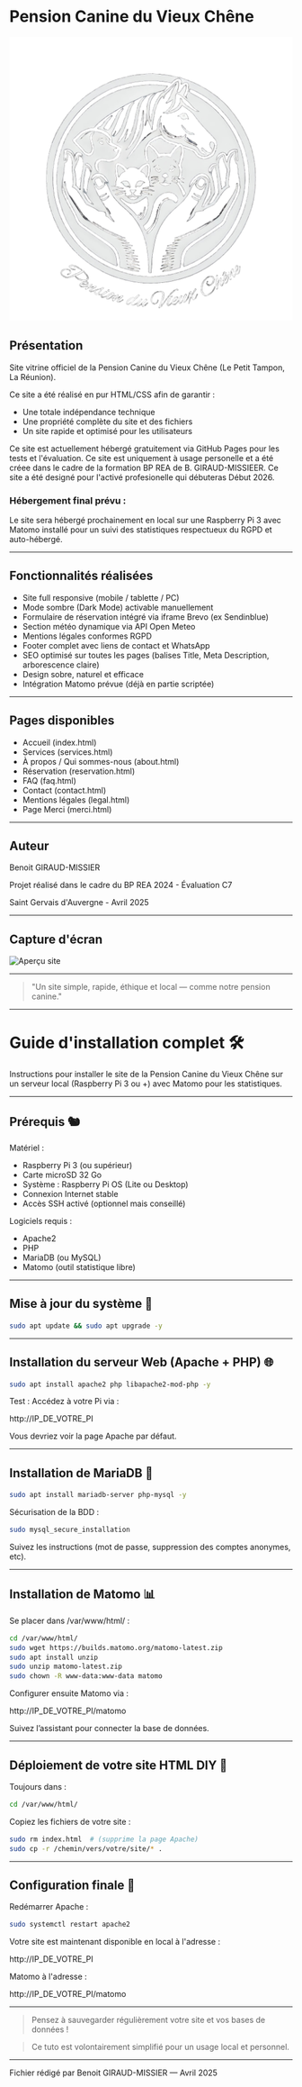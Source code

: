 # Pension Canine du Vieux Chêne

![Logo Pension Canine du Vieux Chêne](docs/images/logo-blanc.png)


## Présentation

Site vitrine officiel de la Pension Canine du Vieux Chêne (Le Petit Tampon, La Réunion).

Ce site a été réalisé en pur HTML/CSS afin de garantir :

- Une totale indépendance technique
- Une propriété complète du site et des fichiers
- Un site rapide et optimisé pour les utilisateurs

Ce site est actuellement hébergé gratuitement via GitHub Pages pour les tests et l'évaluation. Ce site est uniquement à usage personelle et a été créee dans le cadre de la formation BP REA de B. GIRAUD-MISSIEER. Ce site a été designé pour l'activé profesionelle qui débuteras Début 2026.

### Hébergement final prévu :

Le site sera hébergé prochainement en local sur une Raspberry Pi 3 avec Matomo installé pour un suivi des statistiques respectueux du RGPD et auto-hébergé.

---

## Fonctionnalités réalisées

- Site full responsive (mobile / tablette / PC)
- Mode sombre (Dark Mode) activable manuellement
- Formulaire de réservation intégré via iframe Brevo (ex Sendinblue)
- Section météo dynamique via API Open Meteo
- Mentions légales conformes RGPD
- Footer complet avec liens de contact et WhatsApp
- SEO optimisé sur toutes les pages (balises Title, Meta Description, arborescence claire)
- Design sobre, naturel et efficace
- Intégration Matomo prévue (déjà en partie scriptée)

---

## Pages disponibles

- Accueil (index.html)
- Services (services.html)
- À propos / Qui sommes-nous (about.html)
- Réservation (reservation.html)
- FAQ (faq.html)
- Contact (contact.html)
- Mentions légales (legal.html)
- Page Merci (merci.html)

---

## Auteur

Benoit GIRAUD-MISSIER

Projet réalisé dans le cadre du BP REA 2024 - Évaluation C7

Saint Gervais d'Auvergne - Avril 2025

---

## Capture d'écran

![Aperçu site](docs/images/capture-site.png)

---

> "Un site simple, rapide, éthique et local — comme notre pension canine."


---
# Guide d'installation complet 🛠️

Instructions pour installer le site de la Pension Canine du Vieux Chêne sur un serveur local (Raspberry Pi 3 ou +) avec Matomo pour les statistiques.

---

## Prérequis 🐿

Matériel :
- Raspberry Pi 3 (ou supérieur)
- Carte microSD 32 Go
- Système : Raspberry Pi OS (Lite ou Desktop)
- Connexion Internet stable
- Accès SSH activé (optionnel mais conseillé)

Logiciels requis :
- Apache2
- PHP
- MariaDB (ou MySQL)
- Matomo (outil statistique libre)

---

## Mise à jour du système 💪

```bash
sudo apt update && sudo apt upgrade -y
```

---

## Installation du serveur Web (Apache + PHP) 🌐

```bash
sudo apt install apache2 php libapache2-mod-php -y
```

Test :
Accédez à votre Pi via :

http://IP_DE_VOTRE_PI

Vous devriez voir la page Apache par défaut.

---

## Installation de MariaDB 📁

```bash
sudo apt install mariadb-server php-mysql -y
```

Sécurisation de la BDD :

```bash
sudo mysql_secure_installation
```

Suivez les instructions (mot de passe, suppression des comptes anonymes, etc).

---

## Installation de Matomo 📊

Se placer dans /var/www/html/ :

```bash
cd /var/www/html/
sudo wget https://builds.matomo.org/matomo-latest.zip
sudo apt install unzip
sudo unzip matomo-latest.zip
sudo chown -R www-data:www-data matomo
```

Configurer ensuite Matomo via :

http://IP_DE_VOTRE_PI/matomo

Suivez l’assistant pour connecter la base de données.

---

## Déploiement de votre site HTML DIY 🚀

Toujours dans :

```bash
cd /var/www/html/
```

Copiez les fichiers de votre site :

```bash
sudo rm index.html  # (supprime la page Apache)
sudo cp -r /chemin/vers/votre/site/* .
```

---

## Configuration finale 🔧

Redémarrer Apache :

```bash
sudo systemctl restart apache2
```

Votre site est maintenant disponible en local à l'adresse :

http://IP_DE_VOTRE_PI

Matomo à l'adresse :

http://IP_DE_VOTRE_PI/matomo

---

> Pensez à sauvegarder régulièrement votre site et vos bases de données !

> Ce tuto est volontairement simplifié pour un usage local et personnel.

---

Fichier rédigé par Benoit GIRAUD-MISSIER — Avril 2025



